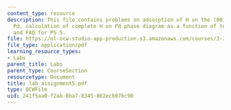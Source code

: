 ```yaml
---
content_type: resource
description: This file contains problems on adsorption of H on the (001) surface of
  Pd, calculation of complete H on Pd phase diagram as a function of temperature,
  and FAQ for PS 5.
file: https://ol-ocw-studio-app-production.s3.amazonaws.com/courses/3-320-atomistic-computer-modeling-of-materials-sma-5107-spring-2005/241f5aa0f2ab0ba78345862ecb076c90_lab_assignment5.pdf
file_type: application/pdf
learning_resource_types:
- Labs
parent_title: Labs
parent_type: CourseSection
resourcetype: Document
title: lab_assignment5.pdf
type: OCWFile
uid: 241f5aa0-f2ab-0ba7-8345-862ecb076c90
---
```

